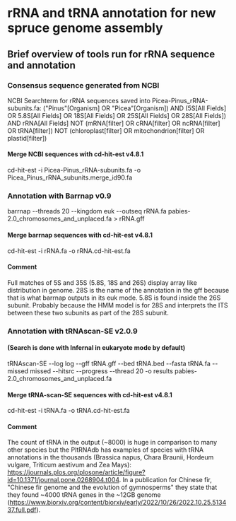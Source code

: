 # rRNA and tRNA annotation for new spruce genome assembly

## Brief overview of tools run for rRNA sequence and annotation
### Consensus sequence generated from NCBI
NCBI Searchterm for rRNA sequences saved into Picea-Pinus_rRNA-subunits.fa:
("Pinus"[Organism] OR "Picea"[Organism]) AND (5S[All Fields] OR 5.8S[All Fields] OR 18S[All Fields] OR 25S[All Fields] OR 28S[All Fields]) AND rRNA[All Fields] NOT (mRNA[filter] OR cRNA[filter] OR ncRNA[filter] OR tRNA[filter]) NOT (chloroplast[filter] OR mitochondrion[filter] OR plastid[filter])

#### Merge NCBI sequences with cd-hit-est v4.8.1
cd-hit-est -i Picea-Pinus_rRNA-subunits.fa -o Picea_Pinus_rRNA_subunits.merge_id90.fa

### Annotation with Barrnap v0.9
barrnap --threads 20 --kingdom euk --outseq rRNA.fa pabies-2.0_chromosomes_and_unplaced.fa > rRNA.gff

#### Merge barrnap sequences with cd-hit-est v4.8.1
cd-hit-est -i rRNA.fa -o rRNA.cd-hit-est.fa

#### Comment
Full matches of 5S and 35S (5.8S, 18S and 26S) display array like distribution in genome. 28S is the name of the annotation in the gff because that is what barrnap outputs in its euk mode. 5.8S is found inside the 26S subunit. Probably because the HMM model is for 28S and interprets the ITS between these two subunits as part of the 28S subunit.

### Annotation with tRNAscan-SE v2.0.9
#### (Search is done with Infernal in eukaryote mode by default)
tRNAscan-SE --log log --gff tRNA.gff --bed tRNA.bed --fasta tRNA.fa --missed missed --hitsrc --progress --thread 20 -o results pabies-2.0_chromosomes_and_unplaced.fa

#### Merge tRNA-scan-SE sequences with cd-hit-est v4.8.1
cd-hit-est -i tRNA.fa -o tRNA.cd-hit-est.fa

#### Comment
The count of tRNA in the output (~8000) is huge in comparison to many other species but the PltRNAdb has examples of species with tRNA annotations in the thousands (Brassica napus, Chara Braunii, Hordeum vulgare, Triticum aestivum and Zea Mays): 
https://journals.plos.org/plosone/article/figure?id=10.1371/journal.pone.0268904.t004.
In a publication for Chinese fir, "Chinese fir genome and the evolution of gymnosperms" they state that they found ~4000 tRNA genes in the ~12GB genome (https://www.biorxiv.org/content/biorxiv/early/2022/10/26/2022.10.25.513437.full.pdf).
